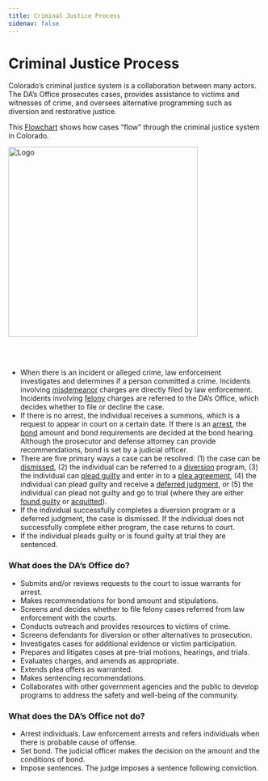 ```yaml
---
title: Criminal Justice Process
sidenav: false
---
```

# <a name="CJ Process"></a>Criminal Justice Process

Colorado’s criminal justice system is a collaboration between many actors. The DA’s Office prosecutes cases, provides assistance to victims and witnesses of crime, and oversees alternative programming such as diversion and restorative justice.

This  <a href='https://drive.google.com/file/d/1y-6nwXOw2tpBxlJqjmBAyEcZ1JbQb1ko/view?usp=sharing'> Flowchart</a> shows how cases “flow” through the criminal justice system in Colorado. 

<a  href='https://drive.google.com/file/d/1y-6nwXOw2tpBxlJqjmBAyEcZ1JbQb1ko/view?usp=sharing'><img src='https://loyolaccj.org/criminal-justice-process.png' width='375px' alt="Logo" /></a>

<br></br>

* When there is an incident or alleged crime, law enforcement investigates and determines if a person committed a crime. Incidents involving <a href="/technical-notes#misdemeanor">misdemeanor</a> charges are directly filed by law enforcement. Incidents involving <a href="/technical-notes#felony">felony</a> charges are referred to the DA’s Office, which decides whether to file or decline the case. 
* If there is no arrest, the individual receives a summons, which is a request to appear in court on a certain date. If there is an <a href="/technical-notes#arrest">arrest</a>, the <a href="/technical-notes#bail">bond</a> amount and bond requirements are decided at the bond hearing. Although the prosecutor and defense attorney can provide recommendations, bond is set by a judicial officer.
* There are five primary ways a case can be resolved: (1) the case can be <a href="/technical-notes#dismissed">dismissed</a>, (2) the individual can be referred to a <a href="/technical-notes#diversion">diversion</a> program, (3) the individual can <a href="/technical-notes#pleadguilty">plead guilty</a> and enter in to a <a href="/technical-notes#pleaagreement">plea agreement</a>, (4) the individual can plead guilty and receive a <a href="/technical-notes#deferred">deferred judgment</a>, or (5) the individual can plead not guilty and go to trial (where they are either <a href="/technical-notes#foundguilty">found guilty</a> or <a href="/technical-notes#acquitted">acquitted</a>).
* If the individual successfully completes a diversion program or a deferred judgment, the case is dismissed. If the individual does not successfully complete either program, the case returns to court. 
* If the individual pleads guilty or is found guilty at trial they are sentenced.

### What does the DA’s Office do?

* Submits and/or reviews requests to the court to issue warrants for arrest. 
* Makes recommendations for bond amount and stipulations.
* Screens and decides whether to file felony cases referred from law enforcement with the courts.
* Conducts outreach and provides resources to victims of crime.
* Screens defendants for diversion or other alternatives to prosecution.
* Investigates cases for additional evidence or victim participation.
* Prepares and litigates cases at pre-trial motions, hearings, and trials.
* Evaluates charges, and amends as appropriate. 
* Extends plea offers as warranted.
* Makes sentencing recommendations.
* Collaborates with other government agencies and the public to develop programs to address the safety and well-being of the community. 

### What does the DA’s Office not do?

* Arrest individuals. Law enforcement arrests and refers individuals when there is probable cause of offense.
* Set bond. The judicial officer makes the decision on the amount and the conditions of bond.
* Impose sentences. The judge imposes a sentence following conviction.